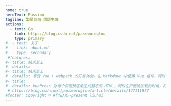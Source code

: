 ```yaml
---
home: true
heroText: Passion
tagline: 繁星似海 熠熠生辉
actions:
  - text: Go!
    link: https://blog.csdn.net/passwordgloo
    type: primary
#  - text: 关于
#    link: about.md
#    type: secondary
 #features:
#- title: 快乐至上
#  details: 
#- title: 快乐至上
#  details: 享受 Vue + webpack 的开发体验，在 Markdown 中使用 Vue 组件，同时可以使用 Vue 来开发自定义主题。
#- title: 
#  details: VuePress 为每个页面预渲染生成静态的 HTML，同时在页面被加载的时候，将作为 SPA 运行。
 # https://blog.csdn.net/passwordgloo/article/details/127111857
#footer: Copyright © #{YEAR}-present liuhui
---
```

